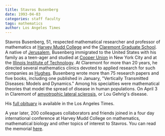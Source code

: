 ```yaml
---
title: Stavros Busenberg
date: 1993-04-03
categories: staff faculty
tags: mathematics
author: Los Angeles Times
---
```

Stavros Busenberg, 51, respected mathematical researcher and professor of mathematics at [Harvey Mudd College](https://www.hmc.edu/) and the [Claremont Graduate School](https://www.cgu.edu/). A native of [Jerusalem](https://www.google.com/maps/place/Jerusalem,+Israel/@31.7964453,35.1053191,12z/data=!3m1!4b1!4m5!3m4!1s0x1502d7d634c1fc4b:0xd96f623e456ee1cb!8m2!3d31.768319!4d35.21371), Busenberg immigrated to the United States with his family as a teen-ager and studied at [Cooper Union](http://cooper.edu) in New York City and at the [Illinois Institute of Technology](https://www.iit.edu/). At Claremont for more than 20 years, he directed several mathematics clinics devoted to applied research for such companies as [Hughes](https://en.wikipedia.org/wiki/Hughes_Aircraft_Company). Busenberg wrote more than 75 research papers and five books, including one published in January, "Vertically Transmitted Diseases: Models and Dynamics." Among his specialties were mathematical theories that model the spread of disease in human populations. On April 3 in Claremont of [amyotrophic lateral sclerosis](https://www.als.org/understanding-als/what-is-als), or Lou Gehrig's disease.

His [full obituary](https://www.latimes.com/archives/la-xpm-1993-04-21-me-25232-story.html) is available in the Los Angeles Times.

A year later, 200 colleagues collaborators and friends joined in a four day international conference at Harvey Mudd College on mathematics, mathematical biology and other topics of interest to Stavros. You can read the memorial [here](https://scholarship.claremont.edu/hmnj/vol1/iss11/4/).

